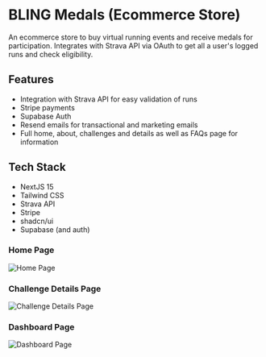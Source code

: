 # BLING Medals (Ecommerce Store)
An ecommerce store to buy virtual running events and receive medals for participation. Integrates with Strava API via OAuth to get all a user's logged runs and check eligibility.
## Features

- Integration with Strava API for easy validation of runs
- Stripe payments
- Supabase Auth
- Resend emails for transactional and marketing emails
- Full home, about, challenges and details as well as FAQs page for information


## Tech Stack

- NextJS 15
- Tailwind CSS
- Strava API
- Stripe
- shadcn/ui
- Supabase (and auth)

### Home Page

![Home Page](https://cloud-ftr6q2u7n-hack-club-bot.vercel.app/0bling-lilac.vercel.app_.png)

### Challenge Details Page

![Challenge Details Page](https://cloud-fzd8nemnw-hack-club-bot.vercel.app/0bling-lilac.vercel.app___1_.png)

### Dashboard Page
![Dashboard Page](https://cloud-joxi65lwb-hack-club-bot.vercel.app/0bling-lilac.vercel.app___2_.png)

